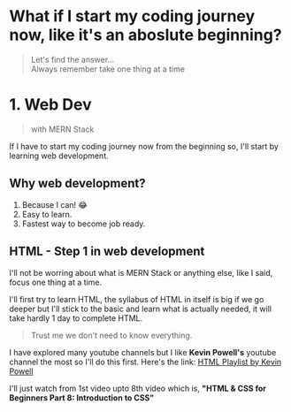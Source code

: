 # What if I start my coding journey now, like it's an aboslute beginning?
> Let's find the answer...  
> Always remember take one thing at a time

# 1. Web Dev
>with MERN Stack

If I have to start my coding journey now from the beginning so, I'll start by learning web development.

## Why web development?
1. Because I can! 😂
2. Easy to learn.
3. Fastest way to become job ready.

## HTML - Step 1 in web development
I'll not be worring about what is MERN Stack or anything else, like I said, focus one thing at a time.  

I'll first try to learn HTML, the syllabus of HTML in itself is big if we go deeper but I'll stick to the basic and learn what is actually needed, it will take hardly 1 day to complete HTML. 

>Trust me we don't need to know everything.

I have explored many youtube channels but I like **Kevin Powell's** youtube channel the most so I'll do this first. Here's the link: [HTML Playlist by Kevin Powell](https://www.youtube.com/playlist?list=PL4-IK0AVhVjM0xE0K2uZRvsM7LkIhsPT-)

I'll just watch from 1st video upto 8th video which is, **"HTML & CSS for Beginners Part 8: Introduction to CSS"**